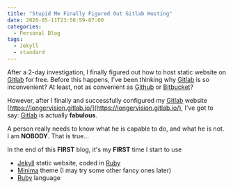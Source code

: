 ```yaml
---
title: "Stupid Me Finally Figured Out Gitlab Hosting"
date: 2020-05-11T23:58:59-07:00
categories:
  - Personal Blog
tags:
  - Jekyll
  - standard
---
```





After a 2-day investigation, I finally figured out how to host static website on [Gitlab] for free. Before this happens, I've been thinking why [Gitlab] is so inconvenient? At least, not as convenient as [Github] or [Bitbucket]?

However, after I finally and successfully configured my [Gitlab] website [https://longervision.gitlab.io/](https://longervision.gitlab.io/), I've got to say: [Gitlab] is actually **fabulous**.

A person really needs to know what he is capable to do, and what he is not. I am **NOBODY**. That is true...

In the end of this **FIRST** blog, it's my **FIRST** time I start to use
- [Jekyll](https://jekyllrb.com/) static website, coded in [Ruby]
- [Minima](https://github.com/jekyll/minima) theme (I may try some other fancy ones later)
- [Ruby] language

[Ruby]: https://www.ruby-lang.org/
[Gitlab]:   https://gitlab.com/
[Github]: https://github.com/
[Bitbucket]: https://bitbucket.org/
